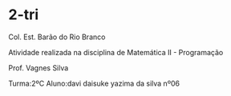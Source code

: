 # 2-tri

Col. Est. Barão do Rio Branco

Atividade realizada na disciplina de Matemática II - Programação

Prof. Vagnes Silva

Turma:2ºC
Aluno:davi daisuke yazima da silva nº06